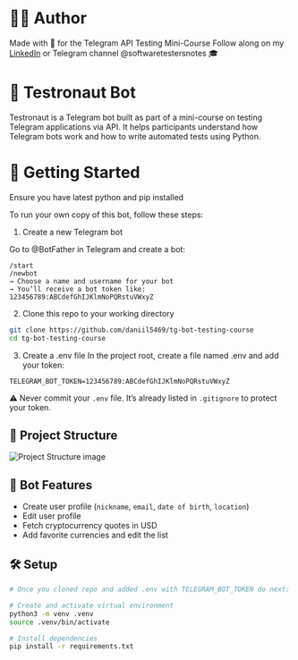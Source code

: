 # 🧑‍💻 Author

Made with 💙 for the Telegram API Testing Mini-Course
Follow along on my [LinkedIn](https://www.linkedin.com/in/daniil-shapovalov/) or Telegram channel @softwaretestersnotes 🎓

# 🤖 Testronaut Bot

Testronaut is a Telegram bot built as part of a mini-course on testing Telegram applications via API. It helps participants understand how Telegram bots work and how to write automated tests using Python.

# 🚀 Getting Started

Ensure you have latest python and pip installed

To run your own copy of this bot, follow these steps:

1. Create a new Telegram bot

Go to @BotFather in Telegram and create a bot:

```text
/start
/newbot
→ Choose a name and username for your bot
→ You’ll receive a bot token like: 123456789:ABCdefGhIJKlmNoPQRstuVWxyZ
```

2. Clone this repo to your working directory

```bash
git clone https://github.com/daniil5469/tg-bot-testing-course
cd tg-bot-testing-course
```

3. Create a .env file
In the project root, create a file named .env and add your token:

```env
TELEGRAM_BOT_TOKEN=123456789:ABCdefGhIJKlmNoPQRstuVWxyZ
```

⚠️ Never commit your `.env` file. It’s already listed in `.gitignore` to protect your token.

## 📁 Project Structure

![Project Structure image](assests/pproject_structure.png)

## 📌 Bot Features

- Create user profile (`nickname`, `email`, `date of birth`, `location`)
- Edit user profile
- Fetch cryptocurrency quotes in USD
- Add favorite currencies and edit the list

## 🛠️ Setup

```bash
# Once you cloned repo and added .env with TELEGRAM_BOT_TOKEN do next:

# Create and activate virtual environment
python3 -m venv .venv
source .venv/bin/activate

# Install dependencies
pip install -r requirements.txt
